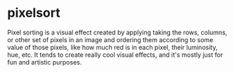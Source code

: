# pixelsort

Pixel sorting is a visual effect created by applying taking the rows, columns, or other set of pixels in an image and ordering them according to some value of those pixels, like how much red is in each pixel, their luminosity, hue, etc. It tends to create really cool visual effects, and it's mostly just for fun and artistic purposes.
